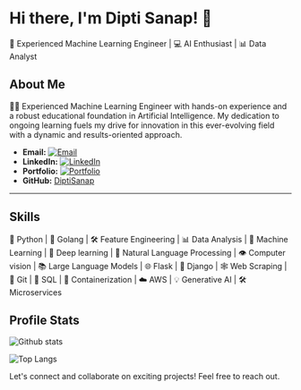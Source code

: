 # Hi there, I'm Dipti Sanap! 👋

🧠 Experienced Machine Learning Engineer | 💻 AI Enthusiast | 📊 Data Analyst

## About Me

👩‍💻 Experienced Machine Learning Engineer with hands-on experience and a robust educational foundation in Artificial Intelligence. My dedication to ongoing learning fuels my drive for innovation in this ever-evolving field with a dynamic and results-oriented approach.

- **Email:** [![Email](https://img.shields.io/badge/Email-Contact-red)](mailto:diptisanap1999@gmail.com)
- **LinkedIn:** [![LinkedIn](https://img.shields.io/badge/LinkedIn-Profile-blue)](https://www.linkedin.com/in/dipti-sanap-7765a3228/)
- **Portfolio:** [![Portfolio](https://img.shields.io/badge/Portfolio-Link-green)](https://diptisanap.github.io/Portfolio/)
- **GitHub:** [DiptiSanap](https://github.com/DiptiSanap)

---

## Skills

🐍 Python | 🚀 Golang | 🛠️ Feature Engineering | 📊 Data Analysis | 🤖 Machine Learning | 🧠 Deep learning | 📝 Natural Language Processing | 👁️ Computer vision | 📚 Large Language Models | 🌐 Flask | 🎨 Django | 🕸️ Web Scraping | 📝 Git | 💾 SQL | 🐳 Containerization | ☁️ AWS | 💡 Generative AI | 🛠️ Microservices

## Profile Stats

![Github stats](https://github-readme-stats.vercel.app/api?username=DiptiSanap&show_icons=true)

![Top Langs](https://github-readme-stats.vercel.app/api/top-langs/?username=DiptiSanap&layout=compact)



Let's connect and collaborate on exciting projects! Feel free to reach out.
